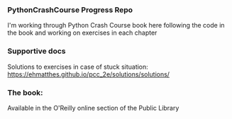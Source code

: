 ### PythonCrashCourse Progress Repo

I'm working through Python Crash Course book here
following the code in the book and working on exercises in each chapter

### Supportive docs
Solutions to exercises in case of stuck situation:
https://ehmatthes.github.io/pcc_2e/solutions/solutions/

### The book: 
Available in the O'Reilly online section of the Public Library